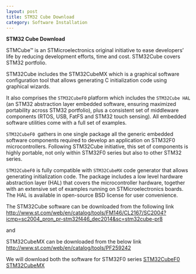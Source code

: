 ```yaml
---
layout: post
title: STM32 Cube Download
category: Software Installation 
---
```



**STM32 Cube Download**

STMCube™ is an STMicroelectronics original initiative to ease developers’ life by reducing development efforts, time and cost. STM32Cube covers STM32 portfolio.

STM32Cube includes the STM32CubeMX which is a graphical software configuration tool that allows generating C initialization code using graphical wizards.

It also comprises the `STM32CubeF0` platform which includes the `STM32Cube HAL` (an STM32 abstraction layer embedded software, ensuring maximized portability across STM32 portfolio), plus a consistent set of middleware components (RTOS, USB, FatFS and STM32 touch sensing). All embedded software utilities come with a full set of examples.

`STM32CubeF0 `gathers in one single package all the generic embedded software components required to develop an application on STM32F0 microcontrollers. Following STM32Cube initiative, this set of components is highly portable, not only within STM32F0 series but also to other STM32 series.

`STM32CubeF0` is fully compatible with `STM32CubeMX` code generator that allows generating initialization code. The package includes a low level hardware abstraction layer (HAL) that covers the microcontroller hardware, together with an extensive set of examples running on STMicroelectronics boards. The HAL is available in open-source BSD license for user convenience.

The STM32Cube software can be downloaded from the following link
http://www.st.com/web/en/catalog/tools/FM146/CL2167/SC2004?icmp=sc2004_pron_pr-stm32f446_dec2014&sc=stm32cube-pr8

and

STM32CubeMX can be downloaded from the below link
http://www.st.com/web/en/catalog/tools/PF259242

We will download both the software for STM32F0 series
[STM32CubeF0](http://www.st.com/st-web-ui/static/active/en/st_prod_software_internet/resource/technical/software/firmware/stm32cubef0.zip)
[STM32CubeMX](http://www.st.com/st-web-ui/static/active/en/st_prod_software_internet/resource/technical/software/sw_development_suite/stm32cubemx.zip)